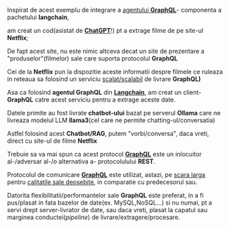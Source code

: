 

Inspirat de acest exemplu de integrare a [agentului **GraphQL**](https://python.langchain.com/v0.2/docs/integrations/tools/graphql/)- componenta a pachetului **langchain**,

am creat un cod(asistat de [**ChatGPT**](https://chatgpt.com/c/3da6507c-193f-4af5-a162-b775cb780d0a)!) pt a extrage filme de pe site-ul **Netflix**;

De fapt acest site, nu este nimic altceva decat un site de prezentare a "produselor"(filmelor) sale care suporta protocolul **GraphQL**

Cei de la **Netflix** pun la dispozitie aceste informatii despre filmele ce ruleaza in reteaua sa folosind un serviciu [scalat/scalabil](https://www.geeksforgeeks.org/how-netflix-scales-its-api-with-graphql/) de livrare **GraphQL)**

Asa ca folosind **agentul GraphQL** din [**Langchain**](https://python.langchain.com/v0.2/docs/integrations/tools/graphql/), am creat un client-**GraphQL** catre acest serviciu pentru a extrage aceste date.

Datele primite au fost livrate **chatbot-ului** bazat pe serverul **Ollama** care ne livreaza modelul LLM **llama3**(cel care ne permite chatting-ul/conversatia)

Astfel folosind acest **Chatbot/RAG**, putem "vorbi/conversa", daca vreti, direct cu site-ul de filme **Netflix**

Trebuie sa va mai spun ca acest protocol [**GraphQL**](https://en.wikipedia.org/wiki/GraphQL) este un inlocuitor al-/adversar al-/o alternativa a- protocolulului **REST**.

Protocolul de comunicare [**GraphQL**](https://en.wikipedia.org/wiki/GraphQL) este utilizat, astazi, pe [scara larga](https://blog.postman.com/how-to-choose-between-rest-vs-graphql-vs-grpc-vs-soap/) pentru [calitatile sale deosebite](https://www.guru99.com/ro/graphql-vs-rest-apis.html), in comparatie cu predecesorul sau.

Datorita flexibilitatii/performantelor sale **GraphQL** este preferat, in a fi pus/plasat in fata bazelor de date(ex. MySQL,NoSQL...) si nu numai, pt a servi drept server-livrator de date, sau daca vreti, plasat la capatul sau marginea conductei(*pipeline*) de livrare/extragere/procesare.
